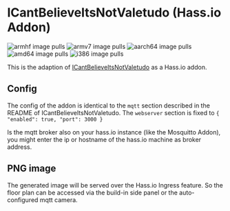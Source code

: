 # ICantBelieveItsNotValetudo (Hass.io Addon)
![armhf image pulls](https://img.shields.io/docker/pulls/BoOmka/hassio-icantbelieveitsnotvaletudo-armhf?label=docker%20pulls%20%28armhf%29)
![armv7 image pulls](https://img.shields.io/docker/pulls/BoOmka/hassio-icantbelieveitsnotvaletudo-armv7?label=docker%20pulls%20%28armv7%29)
![aarch64 image pulls](https://img.shields.io/docker/pulls/BoOmka/hassio-icantbelieveitsnotvaletudo-aarch64?label=docker%20pulls%20%28aarch64%29)
![amd64 image pulls](https://img.shields.io/docker/pulls/BoOmka/hassio-icantbelieveitsnotvaletudo-amd64?label=docker%20pulls%20%28amd64%29)
![i386 image pulls](https://img.shields.io/docker/pulls/BoOmka/hassio-icantbelieveitsnotvaletudo-i386?label=docker%20pulls%20%28i386%29)

This is the adaption of [ICantBelieveItsNotValetudo](https://github.com/Hypfer/ICantBelieveItsNotValetudo) as a Hass.io addon.

## Config

The config of the addon is identical to the `mqtt` section described in the README of ICantBelieveItsNotValetudo.
The `webserver` section is fixed to `{ "enabled": true, "port": 3000 }`

Is the mqtt broker also on your hass.io instance (like the Mosquitto Addon), you might enter the ip or hostname of the hass.io machine as broker address.

## PNG image

The generated image will be served over the Hass.io Ingress feature. So the floor plan can be accessed via the build-in side panel or the auto-configured mqtt camera.
